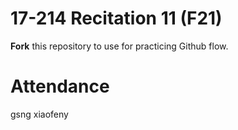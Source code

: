# 17-214 Recitation 11 (F21)
**Fork** this repository to use for practicing Github flow.

# Attendance
gsng
xiaofeny

